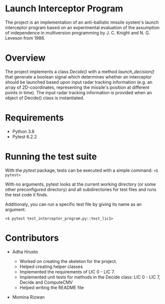 # Launch Interceptor Program
The project is an implementation of an anti-ballistic missile system's launch interceptor program based on 
an experimental evaluation of the assumption of independence in multiversion programming by J. C. Knight and N. G. Leveson from 1986.

# Overview
The project implements a class *Decide()* with a method *launch_decision()* that generate a boolean signal which determines whether an 
interceptor should be launched based upon input radar tracking information (e.g. an array of 2D-coordinates, representing the missile's position at different points in time). 
The input radar tracking information is provided when an object of Decide() class is instantiated.


# Requirements
* Python 3.8
* Pytest 6.2.2


# Running the test suite
With the *pytest* package, tests can be executed with a simple command:
`<$ pytest>`

With no arguments, pytest looks at the current working directory (or some other preconfigured directory) and all subdirectories for test files and runs the test code it finds.

Additionaly, you can run a specific test file by giving its name as an argument.

`<$ pytest test_interceptor_program.py::test_lic1>`

# Contributors
* Adha Hrusto
	* Worked on creating the skeleton for the project.
	* Helped creating helper classes
	* Implemented the requirements of LIC 0 - LIC 7.
	* Implemented unit tests for methods in the Decide class: LIC 0 - LIC 7, Decide and ComputeCMV
	* Helped writing the README file

* Momina Rizwan
